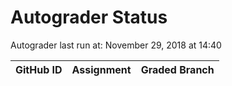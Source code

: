 # Autograder Status
Autograder last run at: November 29, 2018 at 14:40

| GitHub ID | Assignment | Graded Branch |
|-----------|------------|---------------|
